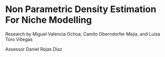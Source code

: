 # Non Parametric Density Estimation For Niche Modelling

Research by Miguel Valencia Ochoa, Camilo Oberndorfer Mejia, and Luisa Toro Villegas


Assessor Daniel Rojas Diaz
